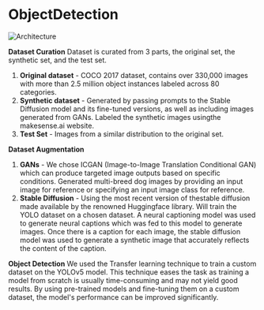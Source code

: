 # ObjectDetection

![Architecture](https://github.com/ruthvikauwm/ObjectDetection/assets/54182107/67582425-67b5-45e7-8a86-863f5e4c682c)

**Dataset Curation**
Dataset is curated from 3 parts, the original set, the synthetic set, and the test set.
1. **Original dataset** -  COCO 2017 dataset, contains over 330,000 images with more than
2.5 million object instances labeled across 80 categories.
2. **Synthetic dataset** - Generated by passing prompts to the Stable Diffusion model and its
fine-tuned versions, as well as including images generated from GANs. Labeled the
synthetic images usingthe makesense.ai website. 
3. **Test Set** - Images from a similar distribution to the original set.

**Dataset Augmentation**
1. **GANs** -  We chose ICGAN (Image-to-Image Translation Conditional GAN) which can produce
targeted image outputs based on specific conditions. Generated multi-breed dog images by
providing an input image for reference or specifying an input image class for reference.
2. **Stable Diffusion** - Using the most recent version of thestable diffusion made available
by the renowned Huggingface library. Will train the YOLO dataset on a chosen dataset.
A neural captioning model was used to generate neural captions which was fed to this model
to generate images. Once there is a caption for each image, the stable diffusion model was
used to generate a synthetic image that accurately reflects the content of the caption. 

**Object Detection**
We used the Transfer learning technique to train a custom dataset on the YOLOv5 model. 
This technique eases the task as training a model from scratch is usually time-consuming 
and may not yield good results. By using pre-trained models and fine-tuning them on a 
custom dataset, the model's performance can be improved significantly.
